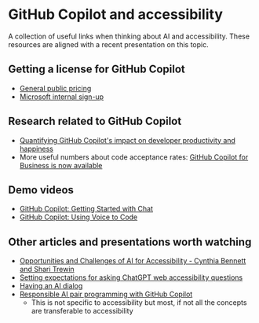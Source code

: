 # GitHub Copilot and accessibility

A collection of useful links when thinking about AI and accessibility. These resources are aligned with a recent presentation on this topic.

## Getting a license for GitHub Copilot

* [General public pricing](https://github.com/features/copilot#pricing)
* [Microsoft internal sign-up](https://aka.ms/github/copilot)

## Research related to GitHub Copilot

* [Quantifying GitHub Copilot's impact on developer productivity and happiness](https://github.blog/2022-09-07-research-quantifying-github-copilots-impact-on-developer-productivity-and-happiness/)
* More useful numbers about code acceptance rates: [GitHub Copilot for Business is now available](https://github.blog/2023-02-14-github-copilot-for-business-is-now-available/)

## Demo videos

* [GitHub Copilot: Getting Started with Chat](https://www.youtube.com/watch?v=3surPGP7_4o)
* [GitHub Copilot: Using Voice to Code](https://www.youtube.com/watch?v=Bk7UdqoZUDk)

## Other articles and presentations worth watching

* [Opportunities and Challenges of AI for Accessibility - Cynthia Bennett and Shari Trewin](https://www.youtube.com/watch?v=i3IIrBhNUwA&t=0s)
* [Setting expectations for asking ChatGPT web accessibility questions](https://www.scottohara.me/blog/2023/01/31/ai-a11y-maybe-no.html)
* [Having an AI dialog](https://www.scottohara.me/blog/2023/02/17/an-ai-dialog.html)
* [Responsible AI pair programming with GitHub Copilot](https://github.blog/2023-02-22-responsible-ai-pair-programming-with-github-copilot/)
  * This is not specific to accessibility but most, if not all the concepts are transferable to accessibility
